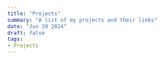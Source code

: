 ```yaml
---
title: "Projects"
summary: "A list of my projects and their links"
date: "Jun 20 2024"
draft: false
tags:
- Projects 
---
```


